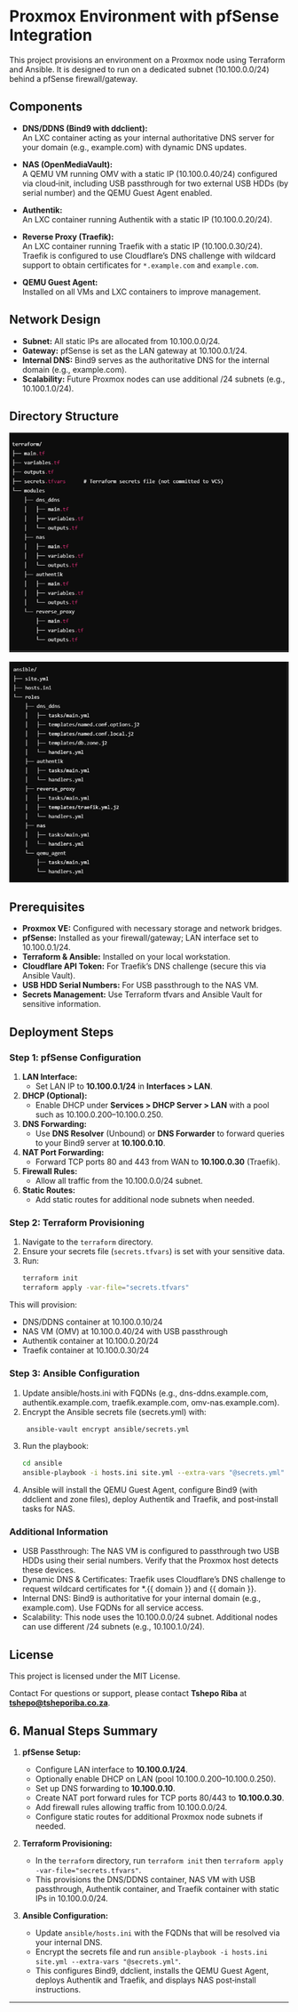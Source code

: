 # Proxmox  Environment with pfSense Integration

This project provisions an environment on a Proxmox node using Terraform and Ansible. It is designed to run on a dedicated subnet (10.100.0.0/24) behind a pfSense firewall/gateway.

## Components

- **DNS/DDNS (Bind9 with ddclient):**  
  An LXC container acting as your internal authoritative DNS server for your domain (e.g., example.com) with dynamic DNS updates.

- **NAS (OpenMediaVault):**  
  A QEMU VM running OMV with a static IP (10.100.0.40/24) configured via cloud‑init, including USB passthrough for two external USB HDDs (by serial number) and the QEMU Guest Agent enabled.

- **Authentik:**  
  An LXC container running Authentik with a static IP (10.100.0.20/24).

- **Reverse Proxy (Traefik):**  
  An LXC container running Traefik with a static IP (10.100.0.30/24). Traefik is configured to use Cloudflare’s DNS challenge with wildcard support to obtain certificates for `*.example.com` and `example.com`.

- **QEMU Guest Agent:**  
  Installed on all VMs and LXC containers to improve management.

## Network Design

- **Subnet:** All static IPs are allocated from 10.100.0.0/24.
- **Gateway:** pfSense is set as the LAN gateway at 10.100.0.1/24.
- **Internal DNS:** Bind9 serves as the authoritative DNS for the internal domain (e.g., example.com).
- **Scalability:** Future Proxmox nodes can use additional /24 subnets (e.g., 10.100.1.0/24).

## Directory Structure
![alt text](image.png)

![alt text](image-1.png)


## Prerequisites

- **Proxmox VE:** Configured with necessary storage and network bridges.
- **pfSense:** Installed as your firewall/gateway; LAN interface set to 10.100.0.1/24.
- **Terraform & Ansible:** Installed on your local workstation.
- **Cloudflare API Token:** For Traefik’s DNS challenge (secure this via Ansible Vault).
- **USB HDD Serial Numbers:** For USB passthrough to the NAS VM.
- **Secrets Management:** Use Terraform tfvars and Ansible Vault for sensitive information.

## Deployment Steps

### Step 1: pfSense Configuration

1. **LAN Interface:**  
   - Set LAN IP to **10.100.0.1/24** in **Interfaces > LAN**.
2. **DHCP (Optional):**  
   - Enable DHCP under **Services > DHCP Server > LAN** with a pool such as 10.100.0.200–10.100.0.250.
3. **DNS Forwarding:**  
   - Use **DNS Resolver** (Unbound) or **DNS Forwarder** to forward queries to your Bind9 server at **10.100.0.10**.
4. **NAT Port Forwarding:**  
   - Forward TCP ports 80 and 443 from WAN to **10.100.0.30** (Traefik).
5. **Firewall Rules:**  
   - Allow all traffic from the 10.100.0.0/24 subnet.
6. **Static Routes:**  
   - Add static routes for additional node subnets when needed.

### Step 2: Terraform Provisioning

1. Navigate to the `terraform` directory.
2. Ensure your secrets file (`secrets.tfvars`) is set with your sensitive data.
3. Run:
   ```bash
   terraform init
   terraform apply -var-file="secrets.tfvars"
    ```
This will provision:
- DNS/DDNS container at 10.100.0.10/24
- NAS VM (OMV) at 10.100.0.40/24 with USB passthrough
- Authentik container at 10.100.0.20/24
- Traefik container at 10.100.0.30/24


### Step 3: Ansible Configuration
1. Update ansible/hosts.ini with FQDNs (e.g., dns-ddns.example.com, authentik.example.com, traefik.example.com, omv-nas.example.com).
2. Encrypt the Ansible secrets file (secrets.yml) with:
   ```bash
    ansible-vault encrypt ansible/secrets.yml
    ```
3. Run the playbook:
    ```bash
    cd ansible
    ansible-playbook -i hosts.ini site.yml --extra-vars "@secrets.yml"
    ```
4. Ansible will install the QEMU Guest Agent, configure Bind9 (with ddclient and zone files), deploy Authentik and Traefik, and post‑install tasks for NAS.

### Additional Information
- USB Passthrough:
The NAS VM is configured to passthrough two USB HDDs using their serial numbers. Verify that the Proxmox host detects these devices.
- Dynamic DNS & Certificates:
Traefik uses Cloudflare’s DNS challenge to request wildcard certificates for *.{{ domain }} and {{ domain }}.
- Internal DNS:
Bind9 is authoritative for your internal domain (e.g., example.com). Use FQDNs for all service access.
- Scalability:
This node uses the 10.100.0.0/24 subnet. Additional nodes can use different /24 subnets (e.g., 10.100.1.0/24).

## License
This project is licensed under the MIT License.

Contact
For questions or support, please contact **Tshepo Riba** at **tshepo@tsheporiba.co.za**.

## 6. Manual Steps Summary

1. **pfSense Setup:**  
   - Configure LAN interface to **10.100.0.1/24**.  
   - Optionally enable DHCP on LAN (pool 10.100.0.200–10.100.0.250).  
   - Set up DNS forwarding to **10.100.0.10**.  
   - Create NAT port forward rules for TCP ports 80/443 to **10.100.0.30**.  
   - Add firewall rules allowing traffic from 10.100.0.0/24.  
   - Configure static routes for additional Proxmox node subnets if needed.

2. **Terraform Provisioning:**  
   - In the `terraform` directory, run `terraform init` then `terraform apply -var-file="secrets.tfvars"`.  
   - This provisions the DNS/DDNS container, NAS VM with USB passthrough, Authentik container, and Traefik container with static IPs in 10.100.0.0/24.

3. **Ansible Configuration:**  
   - Update `ansible/hosts.ini` with the FQDNs that will be resolved via your internal DNS.  
   - Encrypt the secrets file and run `ansible-playbook -i hosts.ini site.yml --extra-vars "@secrets.yml"`.  
   - This configures Bind9, ddclient, installs the QEMU Guest Agent, deploys Authentik and Traefik, and displays NAS post‑install instructions.

---



